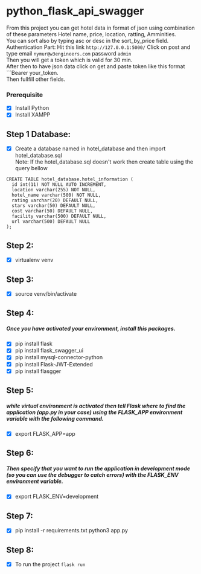 # python_flask_api_swagger

From this project you can get hotel data in format of json using combination of these parameters Hotel name, price, location, ratting, Amminities.<br />
You can sort also by typing asc or desc in the sort_by_price field.  <br />
Authentication Part: Hit this link ```http://127.0.0.1:5000/``` Click on post and type email ```nymur@w3engineers.com``` password ```admin```<br />
Then you will get a token which is valid for 30 min.<br />
After then to have json data click on get and paste token like this format ```Bearer your_token.<br />
Then fullfill other fields.

### Prerequisite
- [x] Install Python
- [x] Install XAMPP 

## Step 1 Database:
- [x] Create a database named in hotel_database and then import hotel_database.sql<br />
Note: If the hotel_database.sql doesn't work then create table using the query bellow
```
CREATE TABLE hotel_database.hotel_information (
  id int(11) NOT NULL AUTO INCREMENT,
  location varchar(255) NOT NULL,
  hotel_name varchar(500) NOT NULL,
  rating varchar(20) DEFAULT NULL,
  stars varchar(50) DEFAULT NULL,
  cost varchar(50) DEFAULT NULL,
  facility varchar(500) DEFAULT NULL,
  url varchar(500) DEFAULT NULL
);
```
## Step 2:
- [x] virtualenv venv
## Step 3:
- [x] source venv/bin/activate
## Step 4:
##### Once you have activated your environment, install this packages.
- [x] pip install flask
- [x] pip install flask_swagger_ui
- [x] pip install mysql-connector-python
- [x] pip install Flask-JWT-Extended
- [x] pip install flasgger
## Step 5:
##### while virtual environment is activated then tell Flask where to find the application (app.py in your case) using the FLASK_APP environment variable with the following command.
- [x] export FLASK_APP=app
## Step 6:
##### Then specify that you want to run the application in development mode (so you can use the debugger to catch errors) with the FLASK_ENV environment variable.
- [x] export FLASK_ENV=development
## Step 7:
- [x] pip install -r requirements.txt python3 app.py
## Step 8:
- [x] To run the project ```flask run```
